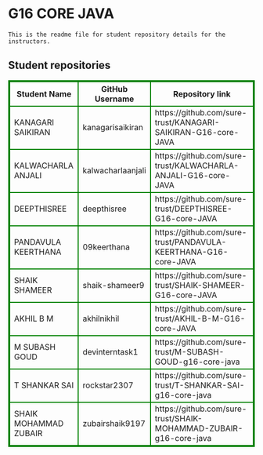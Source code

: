 # G16 CORE JAVA
    This is the readme file for student repository details for the instructors.
## Student repositories 
<table style="border : 2px solid green; width:100%;">
<tr >
<th style="border : 2px solid green;">Student Name</th>
<th style="border : 2px solid green;">GitHub Username</th>
<th style="border : 2px solid green;">Repository link</th>
</tr>
<tr style="border : 2px solid green;">
<td style="border : 2px solid green;">KANAGARI SAIKIRAN</td> 

<td style="border : 2px solid green;">kanagarisaikiran</td> 

<td style="border : 2px solid green;">https://github.com/sure-trust/KANAGARI-SAIKIRAN-G16-core-JAVA</td> 
</tr>

<tr style="border : 2px solid green;">
<td style="border : 2px solid green;">KALWACHARLA ANJALI</td> 

<td style="border : 2px solid green;">kalwacharlaanjali</td> 

<td style="border : 2px solid green;">https://github.com/sure-trust/KALWACHARLA-ANJALI-G16-core-JAVA</td> 
</tr>

<tr style="border : 2px solid green;">
<td style="border : 2px solid green;">DEEPTHISREE</td> 

<td style="border : 2px solid green;">deepthisree</td> 

<td style="border : 2px solid green;">https://github.com/sure-trust/DEEPTHISREE-G16-core-JAVA</td> 
</tr>

<tr style="border : 2px solid green;">
<td style="border : 2px solid green;">PANDAVULA KEERTHANA</td> 

<td style="border : 2px solid green;">09keerthana</td> 

<td style="border : 2px solid green;">https://github.com/sure-trust/PANDAVULA-KEERTHANA-G16-core-JAVA</td> 
</tr>

<tr style="border : 2px solid green;">
<td style="border : 2px solid green;">SHAIK SHAMEER</td> 

<td style="border : 2px solid green;">shaik-shameer9</td> 

<td style="border : 2px solid green;">https://github.com/sure-trust/SHAIK-SHAMEER-G16-core-JAVA</td> 
</tr>

<tr style="border : 2px solid green;">
<td style="border : 2px solid green;">AKHIL B M</td> 

<td style="border : 2px solid green;">akhilnikhil</td> 

<td style="border : 2px solid green;">https://github.com/sure-trust/AKHIL-B-M-G16-core-JAVA</td> 
</tr>

<tr style="border : 2px solid green;">
<td style="border : 2px solid green;">M SUBASH GOUD</td> 

<td style="border : 2px solid green;">devinterntask1</td> 

<td style="border : 2px solid green;">https://github.com/sure-trust/M-SUBASH-GOUD-g16-core-java</td> 
</tr>

<tr style="border : 2px solid green;">
<td style="border : 2px solid green;">T SHANKAR SAI</td> 

<td style="border : 2px solid green;">rockstar2307</td> 

<td style="border : 2px solid green;">https://github.com/sure-trust/T-SHANKAR-SAI-g16-core-java</td> 
</tr>

<tr style="border : 2px solid green;">
<td style="border : 2px solid green;">SHAIK MOHAMMAD ZUBAIR</td> 

<td style="border : 2px solid green;">zubairshaik9197</td> 

<td style="border : 2px solid green;">https://github.com/sure-trust/SHAIK-MOHAMMAD-ZUBAIR-g16-core-java</td> 
</tr>
